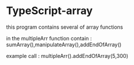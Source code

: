 # TypeScript-array

this program contains several of array functions

in the multipleArr function contain : sumArray(),manipulateArray(),addEndOfArray()

example call : multipleArr().addEndOfArray(5,300)
